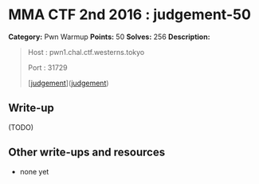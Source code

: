 # MMA CTF 2nd 2016 : judgement-50

**Category:** Pwn Warmup
**Points:** 50
**Solves:** 256
**Description:**

> Host : pwn1.chal.ctf.westerns.tokyo
> 
> Port : 31729
> 
> 
> [[judgement](./judgement)]([judgement](./judgement))


## Write-up

(TODO)

## Other write-ups and resources

* none yet
